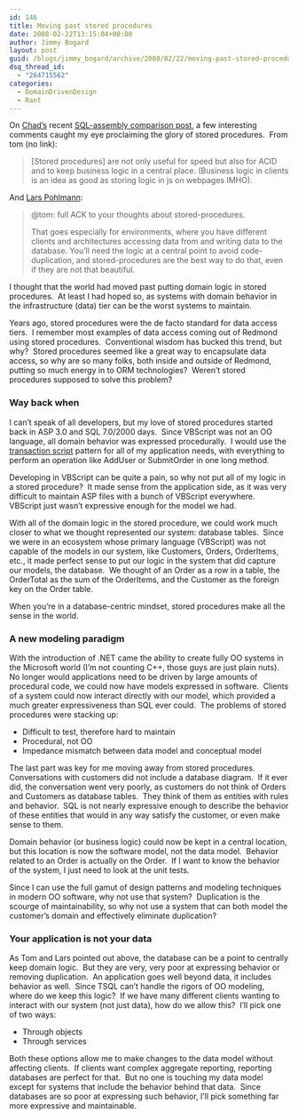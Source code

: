 ```yaml
---
id: 146
title: Moving past stored procedures
date: 2008-02-22T13:15:04+00:00
author: Jimmy Bogard
layout: post
guid: /blogs/jimmy_bogard/archive/2008/02/22/moving-past-stored-procedures.aspx
dsq_thread_id:
  - "264715562"
categories:
  - DomainDrivenDesign
  - Rant
---
```

On [Chad&#8217;s](http://www.lostechies.com/blogs/chad%5Fmyers/) recent [SQL-assembly comparison post](http://lostechies.com/blogs/chad_myers/archive/2008/02/21/sql-is-the-assembly-language-of-the-modern-world.aspx), a few interesting comments caught my eye proclaiming the glory of stored procedures.&nbsp; From tom (no link):

> [Stored procedures] are not only useful for speed but also for ACID and to keep business logic in a central place. (Business logic in clients is an idea as good as storing logic in js on webpages IMHO).

And [Lars Pohlmann](http://www.raum-fuer-notizen.de/):

> @tom: full ACK to your thoughts about stored-procedures. 
> 
> That goes especially for environments, where you have different clients and architectures accessing data from and writing data to the database. You&#8217;ll need the logic at a central point to avoid code-duplication, and stored-procedures are the best way to do that, even if they are not that beautiful.

I thought that the world had moved past putting domain logic in stored procedures.&nbsp; At least I had hoped so, as systems with domain behavior in the infrastructure (data) tier can be the worst systems to maintain. 

Years ago, stored procedures were the de facto standard for data access tiers.&nbsp; I remember most examples of data access coming out of Redmond using stored procedures.&nbsp; Conventional wisdom has bucked this trend, but why?&nbsp; Stored procedures seemed like a great way to encapsulate data access, so why are so many folks, both inside and outside of Redmond, putting so much energy in to ORM technologies?&nbsp; Weren&#8217;t stored procedures supposed to solve this problem? 

### Way back when

I can&#8217;t speak of all developers, but my love of stored procedures started back in ASP 3.0 and SQL 7.0/2000 days.&nbsp; Since VBScript was not an OO language, all domain behavior was expressed procedurally.&nbsp; I would use the [transaction script](http://www.martinfowler.com/eaaCatalog/transactionScript.html) pattern for all of my application needs, with everything to perform an operation like AddUser or SubmitOrder in one long method.

Developing in VBScript can be quite a pain, so why not put all of my logic in a stored procedure?&nbsp; It made sense from the application side, as it was very difficult to maintain ASP files with a bunch of VBScript everywhere.&nbsp; VBScript just wasn&#8217;t expressive enough for the model we had.

With all of the domain logic in the stored procedure, we could work much closer to what we thought represented our system: database tables.&nbsp; Since we were in an ecosystem whose primary language (VBScript) was not capable of the models in our system, like Customers, Orders, OrderItems, etc., it made perfect sense to put our logic in the system that did capture our models, the database.&nbsp; We thought of an Order as a row in a table, the OrderTotal as the sum of the OrderItems, and the Customer as the foreign key on the Order table.

When you&#8217;re in a database-centric mindset, stored procedures make all the sense in the world.

### A new modeling paradigm

With the introduction of .NET came the ability to create fully OO systems in the Microsoft world (I&#8217;m not counting C++, those guys are just plain nuts).&nbsp; No longer would applications need to be driven by large amounts of procedural code, we could now have models expressed in software.&nbsp; Clients of a system could now interact directly with our model, which provided a much greater expressiveness than SQL ever could.&nbsp; The problems of stored procedures were stacking up:

  * Difficult to test, therefore hard to maintain
  * Procedural, not OO
  * Impedance mismatch between data model and conceptual model

The last part was key for me moving away from stored procedures.&nbsp; Conversations with customers did not include a database diagram.&nbsp; If it ever did, the conversation went very poorly, as customers do not think of Orders and Customers as database tables.&nbsp; They think of them as entities with rules and behavior.&nbsp; SQL is not nearly expressive enough to describe the behavior of these entities that would in any way satisfy the customer, or even make sense to them.

Domain behavior (or business logic) could now be kept in a central location, but this location is now the software model, not the data model.&nbsp; Behavior related to an Order is actually on the Order.&nbsp; If I want to know the behavior of the system, I just need to look at the unit tests.

Since I can use the full gamut of design patterns and modeling techniques in modern OO software, why not use that system?&nbsp; Duplication is the scourge of maintainability, so why not use a system that can both model the customer&#8217;s domain and effectively eliminate duplication?

### Your application is not your data

As Tom and Lars pointed out above, the database can be a point to centrally keep domain logic.&nbsp; But they are very, very poor at expressing behavior or removing duplication.&nbsp; An application goes well beyond data, it includes behavior as well.&nbsp; Since TSQL can&#8217;t handle the rigors of OO modeling, where do we keep this logic?&nbsp; If we have many different clients wanting to interact with our system (not just data), how do we allow this?&nbsp; I&#8217;ll pick one of two ways:

  * Through objects
  * Through services

Both these options allow me to make changes to the data model without affecting clients.&nbsp; If clients want complex aggregate reporting, reporting databases are perfect for that.&nbsp; But no one is touching my data model except for systems that include the behavior behind that data.&nbsp; Since databases are so poor at expressing such behavior, I&#8217;ll pick something far more expressive and maintainable.